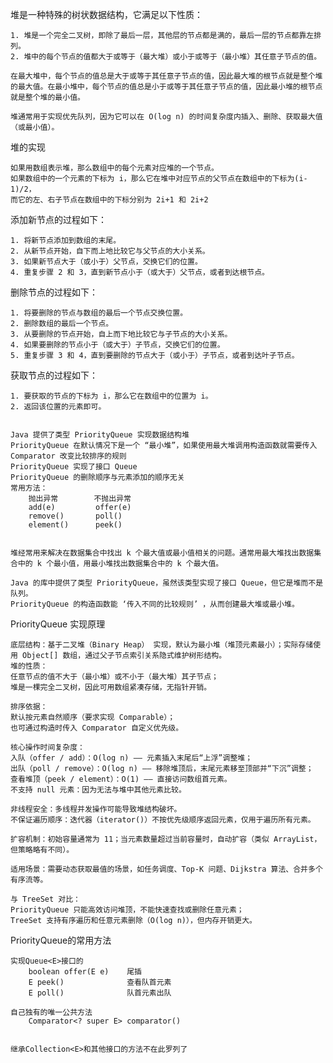 

堆是一种特殊的树状数据结构，它满足以下性质：

    1. 堆是一个完全二叉树，即除了最后一层，其他层的节点都是满的，最后一层的节点都靠左排列。
    2. 堆中的每个节点的值都大于或等于（最大堆）或小于或等于（最小堆）其任意子节点的值。

    在最大堆中，每个节点的值总是大于或等于其任意子节点的值，因此最大堆的根节点就是整个堆的最大值。在最小堆中，每个节点的值总是小于或等于其任意子节点的值，因此最小堆的根节点就是整个堆的最小值。

    堆通常用于实现优先队列，因为它可以在 O(log n) 的时间复杂度内插入、删除、获取最大值（或最小值）。


堆的实现

    如果用数组表示堆，那么数组中的每个元素对应堆的一个节点。
    如果数组中的一个元素的下标为 i，那么它在堆中对应节点的父节点在数组中的下标为(i-1)/2，
    而它的左、右子节点在数组中的下标分别为 2i+1 和 2i+2



添加新节点的过程如下：

    1. 将新节点添加到数组的末尾。
    2. 从新节点开始，自下而上地比较它与父节点的大小关系。
    3. 如果新节点大于（或小于）父节点，交换它们的位置。
    4. 重复步骤 2 和 3，直到新节点小于（或大于）父节点，或者到达根节点。


删除节点的过程如下：

    1. 将要删除的节点与数组的最后一个节点交换位置。
    2. 删除数组的最后一个节点。
    3. 从要删除的节点开始，自上而下地比较它与子节点的大小关系。
    4. 如果要删除的节点小于（或大于）子节点，交换它们的位置。
    5. 重复步骤 3 和 4，直到要删除的节点大于（或小于）子节点，或者到达叶子节点。


获取节点的过程如下：

    1. 要获取的节点的下标为 i，那么它在数组中的位置为 i。
    2. 返回该位置的元素即可。


    Java 提供了类型 PriorityQueue 实现数据结构堆
    PriorityQueue 在默认情况下是一个 “最小堆”，如果使用最大堆调用构造函数就需要传入 Comparator 改变比较排序的规则
    PriorityQueue 实现了接口 Queue
    PriorityQueue 的删除顺序与元素添加的顺序无关
    常用方法：
        抛出异常        不抛出异常
        add(e)         offer(e)
        remove()       poll()
        element()      peek()


    堆经常用来解决在数据集合中找出 k 个最大值或最小值相关的问题。通常用最大堆找出数据集合中的 k 个最小值，用最小堆找出数据集合中的 k 个最大值。

    Java 的库中提供了类型 PriorityQueue，虽然该类型实现了接口 Queue，但它是堆而不是队列。
    PriorityQueue 的构造函数能 ‘传入不同的比较规则’ ，从而创建最大堆或最小堆。






PriorityQueue 实现原理

    底层结构：基于二叉堆（Binary Heap） 实现，默认为最小堆（堆顶元素最小）；实际存储使用 Object[] 数组，通过父子节点索引关系隐式维护树形结构。
    堆的性质：
    任意节点的值不大于（最小堆）或不小于（最大堆）其子节点；
    堆是一棵完全二叉树，因此可用数组紧凑存储，无指针开销。
    
    排序依据：
    默认按元素自然顺序（要求实现 Comparable）；
    也可通过构造时传入 Comparator 自定义优先级。

    核心操作时间复杂度：
    入队（offer / add）：O(log n) —— 元素插入末尾后“上浮”调整堆；
    出队（poll / remove）：O(log n) —— 移除堆顶后，末尾元素移至顶部并“下沉”调整；
    查看堆顶（peek / element）：O(1) —— 直接访问数组首元素。
    不支持 null 元素：因为无法与堆中其他元素比较。

    非线程安全：多线程并发操作可能导致堆结构破坏。
    不保证遍历顺序：迭代器（iterator()）不按优先级顺序返回元素，仅用于遍历所有元素。

    扩容机制：初始容量通常为 11；当元素数量超过当前容量时，自动扩容（类似 ArrayList，但策略略有不同）。

    适用场景：需要动态获取最值的场景，如任务调度、Top-K 问题、Dijkstra 算法、合并多个有序流等。

    与 TreeSet 对比：
    PriorityQueue 只能高效访问堆顶，不能快速查找或删除任意元素；
    TreeSet 支持有序遍历和任意元素删除（O(log n)），但内存开销更大。


PriorityQueue的常用方法

    实现Queue<E>接口的
        boolean offer(E e)    尾插
        E peek()              查看队首元素
        E poll()              队首元素出队

    自己独有的唯一公共方法
        Comparator<? super E> comparator()


    继承Collection<E>和其他接口的方法不在此罗列了

